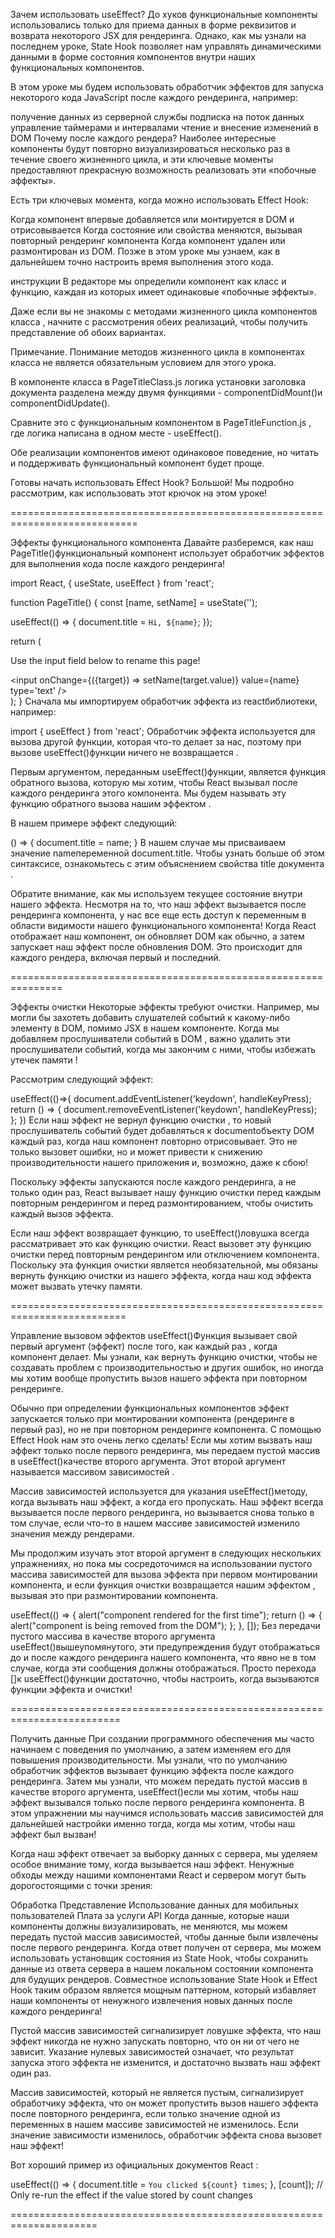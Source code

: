 Зачем использовать useEffect?
До хуков функциональные компоненты использовались только для приема данных в форме реквизитов и возврата некоторого JSX для рендеринга. Однако, как мы узнали на последнем уроке, State Hook позволяет нам управлять динамическими данными в форме состояния компонентов внутри наших функциональных компонентов.

В этом уроке мы будем использовать обработчик эффектов для запуска некоторого кода JavaScript после каждого рендеринга, например:

получение данных из серверной службы
подписка на поток данных
управление таймерами и интервалами
чтение и внесение изменений в DOM
Почему после каждого рендера?
Наиболее интересные компоненты будут повторно визуализироваться несколько раз в течение своего жизненного цикла, и эти ключевые моменты предоставляют прекрасную возможность реализовать эти «побочные эффекты».

Есть три ключевых момента, когда можно использовать Effect Hook:

Когда компонент впервые добавляется или монтируется в DOM и отрисовывается
Когда состояние или свойства меняются, вызывая повторный рендеринг компонента
Когда компонент удален или размонтирован из DOM.
Позже в этом уроке мы узнаем, как в дальнейшем точно настроить время выполнения этого кода.

инструкции
В редакторе мы определили компонент как класс и функцию, каждая из которых имеет одинаковые «побочные эффекты».

Даже если вы не знакомы с методами жизненного цикла компонентов класса , начните с рассмотрения обеих реализаций, чтобы получить представление об обоих вариантах.

Примечание. Понимание методов жизненного цикла в компонентах класса не является обязательным условием для этого урока.

В компоненте класса в PageTitleClass.js логика установки заголовка документа разделена между двумя функциями - componentDidMount()и componentDidUpdate().

Сравните это с функциональным компонентом в PageTitleFunction.js , где логика написана в одном месте - useEffect().

Обе реализации компонентов имеют одинаковое поведение, но читать и поддерживать функциональный компонент будет проще.

Готовы начать использовать Effect Hook? Большой! Мы подробно рассмотрим, как использовать этот крючок на этом уроке!

============================================================================

Эффекты функционального компонента
Давайте разберемся, как наш PageTitle()функциональный компонент использует обработчик эффектов для выполнения кода после каждого рендеринга!

import React, { useState, useEffect } from 'react';
 
function PageTitle() {
  const [name, setName] = useState('');
 
  useEffect(() => {
    document.title = `Hi, ${name}`;
  });
 
  return (
    <div>
      <p>Use the input field below to rename this page!</p>
      <input onChange={({target}) => setName(target.value)} value={name} type='text' />
    </div>
  );
}
Сначала мы импортируем обработчик эффекта из reactбиблиотеки, например:

import { useEffect } from 'react';
Обработчик эффекта используется для вызова другой функции, которая что-то делает за нас, поэтому при вызове useEffect()функции ничего не возвращается .

Первым аргументом, переданным useEffect()функции, является функция обратного вызова, которую мы хотим, чтобы React вызывал после каждого рендеринга этого компонента. Мы будем называть эту функцию обратного вызова нашим эффектом .

В нашем примере эффект следующий:

() => { document.title = name; }
В нашем случае мы присваиваем значение nameпеременной document.title. Чтобы узнать больше об этом синтаксисе, ознакомьтесь с этим объяснением свойства title документа .

Обратите внимание, как мы используем текущее состояние внутри нашего эффекта. Несмотря на то, что наш эффект вызывается после рендеринга компонента, у нас все еще есть доступ к переменным в области видимости нашего функционального компонента! Когда React отображает наш компонент, он обновляет DOM как обычно, а затем запускает наш эффект после обновления DOM. Это происходит для каждого рендера, включая первый и последний.

===============================================================

Эффекты очистки
Некоторые эффекты требуют очистки. Например, мы могли бы захотеть добавить слушателей событий к какому-либо элементу в DOM, помимо JSX в нашем компоненте. Когда мы добавляем прослушиватели событий в DOM , важно удалить эти прослушиватели событий, когда мы закончим с ними, чтобы избежать утечек памяти !

Рассмотрим следующий эффект:

useEffect(()=>{
  document.addEventListener('keydown', handleKeyPress);
  return () => {
    document.removeEventListener('keydown', handleKeyPress);
  };
})
Если наш эффект не вернул функцию очистки , то новый прослушиватель событий будет добавляться к documentобъекту DOM каждый раз, когда наш компонент повторно отрисовывает. Это не только вызовет ошибки, но и может привести к снижению производительности нашего приложения и, возможно, даже к сбою!

Поскольку эффекты запускаются после каждого рендеринга, а не только один раз, React вызывает нашу функцию очистки перед каждым повторным рендерингом и перед размонтированием, чтобы очистить каждый вызов эффекта.

Если наш эффект возвращает функцию, то useEffect()ловушка всегда рассматривает это как функцию очистки. React вызовет эту функцию очистки перед повторным рендерингом или отключением компонента. Поскольку эта функция очистки является необязательной, мы обязаны вернуть функцию очистки из нашего эффекта, когда наш код эффекта может вызвать утечку памяти.

==========================================================================

Управление вызовом эффектов
useEffect()Функция вызывает свой первый аргумент (эффект) после того, как каждый раз , когда компонент делает. Мы узнали, как вернуть функцию очистки, чтобы не создавать проблем с производительностью и других ошибок, но иногда мы хотим вообще пропустить вызов нашего эффекта при повторном рендеринге.

Обычно при определении функциональных компонентов эффект запускается только при монтировании компонента (рендеринге в первый раз), но не при повторном рендеринге компонента. С помощью Effect Hook нам это очень легко сделать! Если мы хотим вызвать наш эффект только после первого рендеринга, мы передаем пустой массив в useEffect()качестве второго аргумента. Этот второй аргумент называется массивом зависимостей .

Массив зависимостей используется для указания useEffect()методу, когда вызывать наш эффект, а когда его пропускать. Наш эффект всегда вызывается после первого рендеринга, но вызывается снова только в том случае, если что-то в нашем массиве зависимостей изменило значения между рендерами.

Мы продолжим изучать этот второй аргумент в следующих нескольких упражнениях, но пока мы сосредоточимся на использовании пустого массива зависимостей для вызова эффекта при первом монтировании компонента, и если функция очистки возвращается нашим эффектом , вызывая это при размонтировании компонента.

useEffect(() => {
  alert("component rendered for the first time");
  return () => {
    alert("component is being removed from the DOM");
  };
}, []); 
Без передачи пустого массива в качестве второго аргумента useEffect()вышеупомянутого, эти предупреждения будут отображаться до и после каждого рендеринга нашего компонента, что явно не в том случае, когда эти сообщения должны отображаться. Просто перехода []к useEffect()функции достаточно, чтобы настроить, когда вызываются функции эффекта и очистки!

=========================================================================

Получить данные
При создании программного обеспечения мы часто начинаем с поведения по умолчанию, а затем изменяем его для повышения производительности. Мы узнали, что по умолчанию обработчик эффектов вызывает функцию эффекта после каждого рендеринга. Затем мы узнали, что можем передать пустой массив в качестве второго аргумента, useEffect()если мы хотим, чтобы наш эффект вызывался только после первого рендеринга компонента. В этом упражнении мы научимся использовать массив зависимостей для дальнейшей настройки именно тогда, когда мы хотим, чтобы наш эффект был вызван!

Когда наш эффект отвечает за выборку данных с сервера, мы уделяем особое внимание тому, когда вызывается наш эффект. Ненужные обходы между нашими компонентами React и сервером могут быть дорогостоящими с точки зрения:

Обработка
Представление
Использование данных для мобильных пользователей
Плата за услуги API
Когда данные, которые наши компоненты должны визуализировать, не меняются, мы можем передать пустой массив зависимостей, чтобы данные были извлечены после первого рендеринга. Когда ответ получен от сервера, мы можем использовать установщик состояния из State Hook, чтобы сохранить данные из ответа сервера в нашем локальном состоянии компонента для будущих рендеров. Совместное использование State Hook и Effect Hook таким образом является мощным паттерном, который избавляет наши компоненты от ненужного извлечения новых данных после каждого рендеринга!

Пустой массив зависимостей сигнализирует ловушке эффекта, что наш эффект никогда не нужно запускать повторно, что он ни от чего не зависит. Указание нулевых зависимостей означает, что результат запуска этого эффекта не изменится, и достаточно вызвать наш эффект один раз.

Массив зависимостей, который не является пустым, сигнализирует обработчику эффекта, что он может пропустить вызов нашего эффекта после повторного рендеринга, если только значение одной из переменных в нашем массиве зависимостей не изменилось. Если значение зависимости изменилось, обработчик эффекта снова вызовет наш эффект!

Вот хороший пример из официальных документов React :

useEffect(() => {
  document.title = `You clicked ${count} times`;
}, [count]); // Only re-run the effect if the value stored by count changes

=====================================================================

